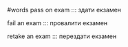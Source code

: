 #words 
pass on exam ::: здати екзамен
<!--SR:!2023-02-26,84,270!2023-03-04,89,270-->
fail an exam ::: провалити екзамен
<!--SR:!2023-01-06,34,250!2023-01-05,31,250-->
retake an exam ::: перездати екзамен
<!--SR:!2023-03-07,92,270!2022-12-15,8,230-->
